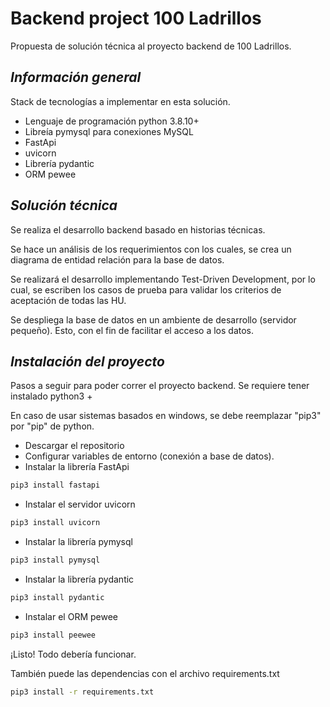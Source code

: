 # Backend project 100 Ladrillos
Propuesta de solución técnica al proyecto backend de 100 Ladrillos.

## _Información general_
Stack de tecnologías a implementar en esta solución.
- Lenguaje de programación python 3.8.10+ 
- Libreía pymysql para conexiones MySQL
- FastApi
- uvicorn
- Librería pydantic
- ORM pewee

## _Solución técnica_
Se realiza el desarrollo backend basado en historias técnicas.

Se hace un análisis de los requerimientos con los cuales, se crea un diagrama de entidad relación para la base de datos.

Se realizará el desarrollo implementando Test-Driven Development, por lo cual, se escriben los casos de prueba para validar los criterios de aceptación de todas las HU.

Se despliega la base de datos en un ambiente de desarrollo (servidor pequeño).
Esto, con el fin de facilitar el acceso a los datos.

## _Instalación del proyecto_
Pasos a seguir para poder correr el proyecto backend.
Se requiere tener instalado python3 +

En caso de usar sistemas basados en windows, se debe reemplazar "pip3" por "pip" de python. 

- Descargar el repositorio
- Configurar variables de entorno (conexión a base de datos).
- Instalar la librería FastApi
```sh
pip3 install fastapi
```
- Instalar el servidor uvicorn
```sh
pip3 install uvicorn
```
- Instalar la librería pymysql
```sh
pip3 install pymysql
```
- Instalar la librería pydantic
```sh
pip3 install pydantic
```
- Instalar el ORM pewee
```sh
pip3 install peewee
```

¡Listo! Todo debería funcionar.

También puede las dependencias con el archivo requirements.txt
```sh
pip3 install -r requirements.txt
```
